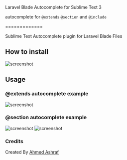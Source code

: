 Laravel Blade Autocomplete for Sublime Text 3

autocomplete for `@extends` `@section` and `@include`

=============

Sublime Text Autocomplete plugin for Laravel Blade Files

## How to install
![screenshot](screenshots/how_to_install.png)

## Usage

### @extends autocomplete example
![screenshot](screenshots/layouts.png)

### @section autocomplete example
![screenshot](screenshots/section1.png)
![screenshot](screenshots/section2.png)


### Credits
Created By [Ahmed Ashraf](https://github.com/ahmedash95)
